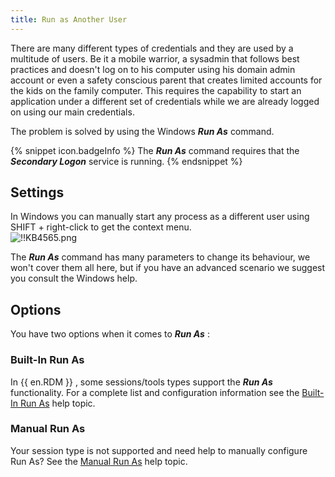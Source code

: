 ```yaml
---
title: Run as Another User
---
```

There are many different types of credentials and they are used by a multitude of users. Be it a mobile warrior, a sysadmin that follows best practices and doesn't log on to his computer using his domain admin account or even a safety conscious parent that creates limited accounts for the kids on the family computer. This requires the capability to start an application under a different set of credentials while we are already logged on using our main credentials.  

The problem is solved by using the Windows ***Run As*** command.

{% snippet icon.badgeInfo %}
The ***Run As*** command requires that the ***Secondary Logon*** service is running.
{% endsnippet %}

## Settings

In Windows you can manually start any process as a different user using SHIFT + right-click to get the context menu.  
![!!KB4565.png](/img/en/kb/KB4565.png)  

The ***Run As*** command has many parameters to change its behaviour, we won't cover them all here, but if you have an advanced scenario we suggest you consult the Windows help.

## Options

You have two options when it comes to ***Run As*** :

### Built-In Run As

In {{ en.RDM }} , some sessions/tools types support the ***Run As*** functionality. For a complete list and configuration information see the [Built-In Run As](/kb/remote-desktop-manager/how-to-articles/run-as-another-user/built-in-runas/) help topic.

### Manual Run As

Your session type is not supported and need help to manually configure Run As? See the [Manual Run As](/kb/remote-desktop-manager/how-to-articles/run-as-another-user/manual-runas/) help topic.
